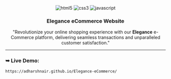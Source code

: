 <div align="center">
  <div>
    <img src="https://img.shields.io/badge/HTML5-E34F26?style=for-the-badge&logo=HTML5&logoColor=white" alt="html5" />

<img src="https://img.shields.io/badge/CSS3-1572B6?style=for-the-badge&logo=css3&logoColor=white" alt="css3" />

<img src="https://shields.io/badge/JavaScript-F7DF1E?logo=JavaScript&logoColor=000&style=for-the-badge&logo" alt="javascript" />

</div>

  <h3 align="center">Elegance eCommerce Website</h3>
 <p>"Revolutionize your online shopping experience with our <b>Elegance</b> e-Commerce platform, delivering seamless transactions and unparalleled customer satisfaction."</p>
 <hr>
</div>


### ➥ Live Demo:

```bash
https://adharshnair.github.io/Elegance-eCommerce/
```
